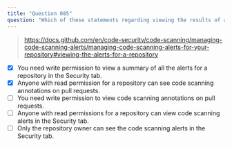 ```yaml
---
title: "Question 085"
question: "Which of these statements regarding viewing the results of a CodeQL analysis are true? (Choose two.)"
---
```



> https://docs.github.com/en/code-security/code-scanning/managing-code-scanning-alerts/managing-code-scanning-alerts-for-your-repository#viewing-the-alerts-for-a-repository
- [x] You need write permission to view a summary of all the alerts for a repository in the Security tab.
- [x] Anyone with read permission for a repository can see code scanning annotations on pull requests.
- [ ] You need write permission to view code scanning annotations on pull requests.
- [ ] Anyone with read permissions for a repository can view code scanning alerts in the Security tab.
- [ ] Only the repository owner can see the code scanning alerts in the Security tab.
